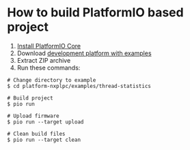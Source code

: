 How to build PlatformIO based project
=====================================

1. [Install PlatformIO Core](http://docs.platformio.org/page/core.html)
2. Download [development platform with examples](https://github.com/platformio/platform-nxplpc/archive/develop.zip)
3. Extract ZIP archive
4. Run these commands:

```shell
# Change directory to example
$ cd platform-nxplpc/examples/thread-statistics

# Build project
$ pio run

# Upload firmware
$ pio run --target upload

# Clean build files
$ pio run --target clean
```
